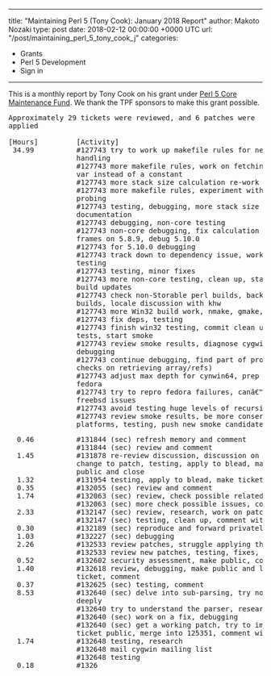 
---
title: "Maintaining Perl 5 (Tony Cook): January 2018 Report"
author: Makoto Nozaki
type: post
date: 2018-02-12 00:00:00 +0000 UTC
url: "/post/maintaining_perl_5_tony_cook_j"
categories:
 - Grants
 - Perl 5 Development
 - Sign in

---

This is a monthly report by Tony Cook on his grant under [Perl 5 Core Maintenance Fund](http://www.perlfoundation.org/perl_5_core_maintenance_fund). We thank the TPF sponsors to make this grant possible.

<pre>Approximately 29 tickets were reviewed, and 6 patches were
applied

[Hours]         [Activity]
 34.99          #127743 try to work up makefile rules for new stack limit
                handling
                #127743 more makefile rules, work on fetching config from
                var instead of a constant
                #127743 more stack size calculation re-work
                #127743 more makefile rules, experiment with stack size
                probing
                #127743 testing, debugging, more stack size probing,
                documentation
                #127743 debugging, non-core testing
                #127743 non-core debugging, fix calculation for stack
                frames on 5.8.9, debug 5.10.0
                #127743 for 5.10.0 debugging
                #127743 track down to dependency issue, work on fix,
                testing
                #127743 testing, minor fixes
                #127743 more non-core testing, clean up, start on Win32
                build updates
                #127743 check non-Storable perl builds, back to Win32
                builds, locale discussion with khw
                #127743 more Win32 build work, nmake, gmake, start dmake
                #127743 fix deps, testing
                #127743 finish win32 testing, commit clean up, more regexp
                tests, start smoke
                #127743 review smoke results, diagnose cygwin failures,
                debugging
                #127743 continue debugging, find part of problem (no depth
                checks on retrieving array/refs)
                #127743 adjust max depth for cynwin64, prep to test on
                fedora
                #127743 try to repro fedora failures, canâ€™t, try to repro
                freebsd issues
                #127743 avoid testing huge levels of recursion
                #127743 review smoke results, be more conservative on all
                platforms, testing, push new smoke candidate
</pre>

<pre>
  0.46          #131844 (sec) refresh memory and comment
                #131844 (sec) review and comment
  1.45          #131878 re-review discussion, discussion on #p5p, minor
                change to patch, testing, apply to blead, make ticket
                public and close
  1.32          #131954 testing, apply to blead, make ticket public
  0.35          #132055 (sec) review and comment
  1.74          #132063 (sec) review, check possible related issues
                #132063 (sec) more check possible issues, comment
  2.33          #132147 (sec) review, research, work on patch
                #132147 (sec) testing, clean up, comment with patch
  0.30          #132189 (sec) reproduce and forward privately upstream
  1.03          #132227 (sec) debugging
  2.26          #132533 review patches, struggle applying them, comment
                #132533 review new patches, testing, fixes, apply to blead
  0.52          #132602 security assessment, make public, comments
  1.40          #132618 review, debugging, make public and link to meta
                ticket, comment
  0.37          #132625 (sec) testing, comment
  8.53          #132640 (sec) delve into sub-parsing, try not to delve too
                deeply
                #132640 try to understand the parser, research
                #132640 (sec) work on a fix, debugging
                #132640 (sec) get a working patch, try to improve it, make
                ticket public, merge into 125351, comment with patch
  1.74          #132648 testing, research
                #132648 mail cygwin mailing list
                #132648 testing
  0.18          #1326